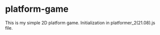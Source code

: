 # platform-game
This is my simple 2D platform game. 
Initialization in platformer_2(21.08).js file.
